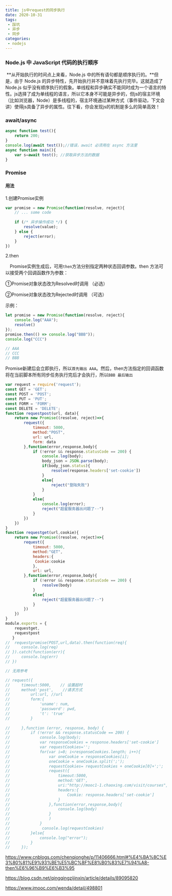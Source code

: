 ```yaml
---
title: js中request的同步执行
date: 2020-10-31
tags:
 - 踩坑
 - 异步
 - 同步
categories:
 - nodejs
---
```


### Node.js 中 JavaScript 代码的执行顺序

​	**从开始执行的时间点上来看，Node.js 中的所有语句都是顺序执行的。**但是，由于 Node.js 的异步特性，先开始执行并不意味着先执行完毕。这就造成了 Node.js 似乎没有顺序执行的假象。单线程和异步确实不能同时成为一个语言的特性。js选择了成为单线程的语言，所以它本身不可能是异步的，但js的宿主环境（比如浏览器，Node）是多线程的，宿主环境通过某种方式（事件驱动，下文会讲）使得js具备了异步的属性。往下看，你会发现js的机制是多么的简单高效！

### await/async

```js
async function test(){
    return 200;
}
console.log(await test());//错误，await 必须用在 async 方法里
async function main(){
    var s=await test();	//获取异步方法的数据
}
```





### Promise

#### 用法

1.创建Promise实例

```javascript
var promise = new Promise(function(resolve, reject){
    // ... some code
    
    if (/* 异步操作成功 */) {
        resolve(value);
    } else {
        reject(error);
    }
})
```

2.then

 Promise实例生成后，可用`then`方法分别指定两种状态回调参数。then 方法可以接受两个回调函数作为参数：

①Promise对象状态改为Resolved时调用 （必选）

②Promise对象状态改为Rejected时调用 （可选）

示例：

```javascript
let promise = new Promise(function(resolve, reject){
    console.log("AAA");
    resolve()
});
promise.then(() => console.log("BBB"));
console.log("CCC")

// AAA
// CCC
// BBB
```

Promise新建后会立即执行，所以`首先输出 AAA`。然后，then方法指定的回调函数将在当前脚本所有同步任务执行完后才会执行，所以`BBB 最后输出`

```javascript
var request = require('request');
const GET = 'GET';
const POST = 'POST';
const PUT = 'PUT';
const FORM = 'FORM';
const DELETE = 'DELETE';
function requestpost(url, data){
    return new Promise((resolve, reject)=>{
        request({
            timeout: 5000,
            method:"POST",
            url: url,
            form: data
        },function(error,response,body){
            if (!error && response.statusCode == 200) {
                console.log(body);
                body_json = JSON.parse(body);
                if(body_json.status){
                    resolve(response.headers['set-cookie'])
                }
                else{
                    reject("登陆失败")
                }
            }
            else{
                console.log(error);
                reject("超星服务器出问题了··")
            }
        })
    })
}
function requestget(url,cookie){
    return new Promise((resolve, reject)=>{
        request({
            timeout: 5000,
            method:"GET",
            headers:{
             Cookie:cookie
            },
            url: url,
        },function(error,response,body){
            if (!error && response.statusCode == 200) {
                resolve(body)
            }
            else{
                reject("超星服务器出问题了··")
            }
        })
    })
}
module.exports = {
    requestget,
    requestpost
   }
//  requestpromise(POST,url,data).then(function(req){
//     console.log(req)
// }).catch(function(err){
//     console.log(err)
// })

// 无用参考

// request({
//     timeout:5000,    // 设置超时
//     method:'post',    //请求方式
//         url:url, //url
//         form:{
//             'uname': num,
//             'password': pwd,
//             't': 'true'
//         }
         
//     },function (error, response, body) {
//         if (!error && response.statusCode == 200) {
//             console.log(body);
//             var responseCookies = response.headers['set-cookie']
//             var requestCookies='';
//             for(var i=0; i<responseCookies.length; i++){
//                 var oneCookie = responseCookies[i];
//                 oneCookie = oneCookie.split(';');
//                 requestCookies= requestCookies + oneCookie[0]+';';
//                 request({
//                     timeout:5000,
//                     method:'GET',
//                     uri:"http://mooc1-1.chaoxing.com/visit/courses",
//                     headers:{
//                         Cookie: response.headers['set-cookie']
//                     }
//                 },function(error,response,body){
//                     console.log(body)
//                 }
//                 )
//             }
//              console.log(requestCookies)
//         }else{
//             console.log("error");
//         }
//     });


```



https://www.cnblogs.com/chenqionghe/p/11406666.html#%E4%BA%8C%E3%80%81%E9%93%BE%E5%BC%8F%E8%B0%83%E7%94%A8-then%E6%96%B9%E6%B3%95

https://blog.csdn.net/qingqingzijinxin/article/details/89095820

https://www.imooc.com/wenda/detail/498801